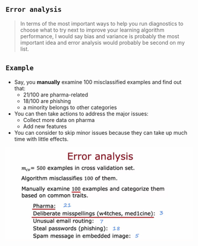 ## `Error analysis`

> In terms of the most important ways to help you run diagnostics to choose what to try next to improve your learning algorithm performance, I would say bias and variance is probably the most important idea and error analysis would probably be second on my list.

## `Example`

- Say, you **manually** examine 100 misclassified examples and find out that:
  - 21/100 are pharma-related
  - 18/100 are phishing
  - a minority belongs to other categories
- You can then take actions to address the major issues:
  - Collect more data on pharma
  - Add new features
- You can consider to skip minor issues because they can take up much time with little effects.

![Alt text](<ref img/2.png>)